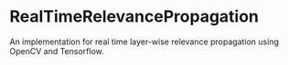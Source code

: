 # RealTimeRelevancePropagation
An implementation for real time layer-wise relevance propagation using OpenCV and Tensorflow.
